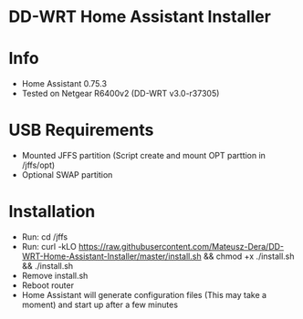 # DD-WRT Home Assistant Installer
# Info
  - Home Assistant 0.75.3
  - Tested on Netgear R6400v2 (DD-WRT v3.0-r37305)

# USB Requirements
 - Mounted JFFS partition (Script create and mount OPT parttion in /jffs/opt)
 - Optional SWAP partition

# Installation
 - Run: cd /jffs    
 - Run: curl -kLO https://raw.githubusercontent.com/Mateusz-Dera/DD-WRT-Home-Assistant-Installer/master/install.sh && chmod +x ./install.sh && ./install.sh
 - Remove install.sh
 - Reboot router
 - Home Assistant will generate configuration files (This may take a moment) and start up after a few minutes

